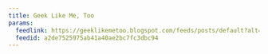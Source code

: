 ```yaml
---
title: Geek Like Me, Too
params:
  feedlink: https://geeklikemetoo.blogspot.com/feeds/posts/default?alt=rss
  feedid: a2de7525975ab41a40ae2bc7fc3dbc94
---
```

